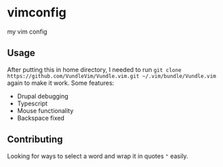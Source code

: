 # vimconfig
my vim config
## Usage
After putting this in home directory, I needed to run `git clone https://github.com/VundleVim/Vundle.vim.git ~/.vim/bundle/Vundle.vim` again to make it work.
Some features:
- Drupal debugging
- Typescript
- Mouse functionality
- Backspace fixed

## Contributing
Looking for ways to select a word and wrap it in quotes `"` easily.
